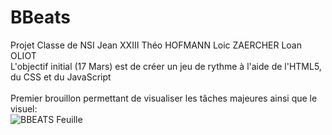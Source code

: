 # BBeats
Projet Classe de NSI Jean XXIII Théo HOFMANN Loic ZAERCHER Loan OLIOT
<br>L'objectif initial (17 Mars) est de créer un jeu de rythme à l'aide de l'HTML5, du CSS et du JavaScript</br>
<br> Premier brouillon permettant de visualiser les tâches majeures ainsi que le visuel:</br>
![BBEATS Feuille](https://user-images.githubusercontent.com/101840196/158906996-ce1fccf4-ebe3-4af4-b2b0-074fb477c709.png)
